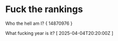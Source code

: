 # Fuck the rankings

Who the hell am I?
{ 14870976 }

What fucking year is it?
[ 2025-04-04T20:20:00Z ]
